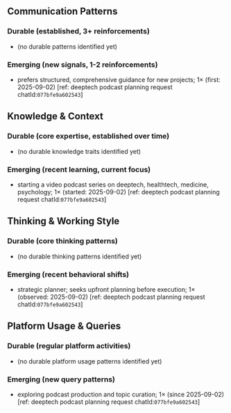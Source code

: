 ## Communication Patterns
### Durable (established, 3+ reinforcements)
- (no durable patterns identified yet)

### Emerging (new signals, 1-2 reinforcements)
- prefers structured, comprehensive guidance for new projects; 1× (first: 2025-09-02) [ref: deeptech podcast planning request chatId:`077bfe9a602543`]

## Knowledge & Context
### Durable (core expertise, established over time)
- (no durable knowledge traits identified yet)

### Emerging (recent learning, current focus)
- starting a video podcast series on deeptech, healthtech, medicine, psychology; 1× (started: 2025-09-02) [ref: deeptech podcast planning request chatId:`077bfe9a602543`]

## Thinking & Working Style
### Durable (core thinking patterns)
- (no durable thinking patterns identified yet)

### Emerging (recent behavioral shifts)
- strategic planner; seeks upfront planning before execution; 1× (observed: 2025-09-02) [ref: deeptech podcast planning request chatId:`077bfe9a602543`]

## Platform Usage & Queries
### Durable (regular platform activities)
- (no durable platform usage patterns identified yet)

### Emerging (new query patterns)
- exploring podcast production and topic curation; 1× (since 2025-09-02) [ref: deeptech podcast planning request chatId:`077bfe9a602543`]